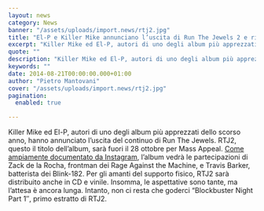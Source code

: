 ```yaml
---
layout: news
category: News
banner: "/assets/uploads/import.news/rtj2.jpg"
title: "El-P e Killer Mike annunciano l’uscita di Run The Jewels 2 e rilasciano una nuova traccia"
excerpt: "Killer Mike ed El-P, autori di uno degli album più apprezzati dello scorso anno, hanno annunciato l’uscita del continuo di Run The Jewels. RTJ2, questo il titolo dell’album, sarà fuori il 28 ottobre per Mass Appeal. Come ampiamente documentato da Instagram, l’album vedrà le partecipazioni di Zack de la Rocha, frontman dei Rage Against the [&hellip"
quote: ""
description: "Killer Mike ed El-P, autori di uno degli album più apprezzati dello scorso anno, hanno annunciato l’uscita del continuo di Run The Jewels. RTJ2, questo il titolo dell’album, sarà fuori il 28 ottobre per Mass Appeal. Come ampiamente documentato da Instagram, l’album vedrà le partecipazioni di Zack de la Rocha, frontman dei Rage Against the [&hellip"
keywords: ""
date: 2014-08-21T00:00:00.000+01:00
author: "Pietro Mantovani"
cover: "/assets/uploads/import.news/rtj2.jpg"
pagination:
  enabled: true

---
```


[](https://hotmc.com/wp-content/uploads/2014/08/rtj2.jpg)

Killer Mike ed El-P, autori di uno degli album più apprezzati dello scorso anno, hanno annunciato l’uscita del continuo di Run The Jewels. RTJ2, questo il titolo dell’album, sarà fuori il 28 ottobre per Mass Appeal. [Come ampiamente documentato da Instagram](https://instagram.com/p/nE8tCRS1Lp/), l’album vedrà le partecipazioni di Zack de la Rocha, frontman dei Rage Against the Machine, e Travis Barker, batterista dei Blink-182\. Per gli amanti del supporto fisico, RTJ2 sarà distribuito anche in CD e vinile. Insomma, le aspettative sono tante, ma l’attesa è ancora lunga. Intanto, non ci resta che goderci “Blockbuster Night Part 1″, primo estratto di RTJ2.